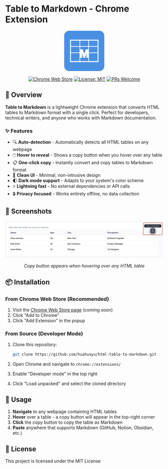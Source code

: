 # Table to Markdown - Chrome Extension

<div align="center">
  <img src="icons/icon.svg" alt="Table to Markdown Icon" width="128" height="128">
  
  [![Chrome Web Store](https://img.shields.io/chrome-web-store/v/mbjnhbnmmciknjjoojnkloipgejjogbd)](https://chrome.google.com/webstore/detail/mbjnhbnmmciknjjoojnkloipgejjogbd)
  [![License: MIT](https://img.shields.io/badge/License-MIT-blue.svg)](https://opensource.org/licenses/MIT)
  [![PRs Welcome](https://img.shields.io/badge/PRs-welcome-brightgreen.svg)](http://makeapullrequest.com)
</div>

## 🚀 Overview

**Table to Markdown** is a lightweight Chrome extension that converts HTML tables to Markdown format with a single click. Perfect for developers, technical writers, and anyone who works with Markdown documentation.

### ✨ Features

- 🔍 **Auto-detection** - Automatically detects all HTML tables on any webpage
- 🖱️ **Hover to reveal** - Shows a copy button when you hover over any table
- 📋 **One-click copy** - Instantly convert and copy tables to Markdown format
- 🎨 **Clean UI** - Minimal, non-intrusive design
- 🌓 **Dark mode support** - Adapts to your system's color scheme
- ⚡ **Lightning fast** - No external dependencies or API calls
- 🔒 **Privacy focused** - Works entirely offline, no data collection

## 📸 Screenshots

<div align="center">
  <img src="screenshot/table-with-copy-icon.png" alt="Table with Copy Button" width="800">
  <p><em>Copy button appears when hovering over any HTML table</em></p>
</div>

## 📦 Installation

### From Chrome Web Store (Recommended)

1. Visit the [Chrome Web Store page](#) (coming soon)
2. Click "Add to Chrome"
3. Click "Add Extension" in the popup

### From Source (Developer Mode)

1. Clone this repository:

   ```bash
   git clone https://github.com/huahuayu/html-table-to-markdown.git
   ```

2. Open Chrome and navigate to `chrome://extensions/`

3. Enable "Developer mode" in the top right

4. Click "Load unpacked" and select the cloned directory

## 🎯 Usage

1. **Navigate** to any webpage containing HTML tables
2. **Hover** over a table - a copy button will appear in the top-right corner
3. **Click** the copy button to copy the table as Markdown
4. **Paste** anywhere that supports Markdown (GitHub, Notion, Obsidian, etc.)

## 📄 License

This project is licensed under the MIT License
